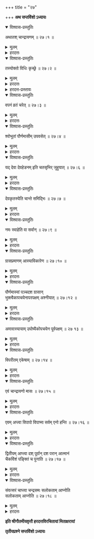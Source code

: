 +++
title = "२७"

+++
**अथ सप्तविंशो ऽध्यायः**

<details open><summary>विश्वास-प्रस्तुतिः</summary>

अथातश् चान्द्रायणम् ॥ २७।१ ॥
</details>

<details><summary>मूलम्</summary>

अथातश् चान्द्रायणम् ॥ २७।१ ॥
</details>

<details><summary>हरदत्तः</summary>

पूर्ववद् व्याख्येयम् । चन्द्रप्राप्तिनिमित्तभूतं कर्म चान्द्रायणम् । तथा चान्ते वक्ष्यति – चन्द्रमसः सलोकताम् आप्नोतीति ॥ २७।१ ॥
</details>



<details open><summary>विश्वास-प्रस्तुतिः</summary>

तस्योक्तो विधिः कृच्छ्रे ॥ २७।२ ॥
</details>

<details><summary>मूलम्</summary>

तस्योक्तो विधिः कृच्छ्रे ॥ २७।२ ॥
</details>

<details><summary>हरदत्तः</summary>

तिष्ठेद् अहनीत्यदिको यो विधिः कृच्छ्र उक्तः स चान्द्रायणस्यापि द्रष्टव्यः ॥ २७।२ ॥
</details>



<details><summary>हरदत्त-प्रस्तावः</summary>

यस् तु विशेषः स उच्यते ।
</details>

<details open><summary>विश्वास-प्रस्तुतिः</summary>

वपनं व्रतं चरेत् ॥ २७।३ ॥
</details>

<details><summary>मूलम्</summary>

वपनं व्रतं चरेत् ॥ २७।३ ॥
</details>

<details><summary>हरदत्तः</summary>

व्रतम् इति प्रायश्चित्तम् आह,

> एतैर् द्विजातयः शोध्या व्रतैर् आविष्कृतैनसः ।

इत्यादौ दर्शनात् । यदि प्रायश्चित्तार्थं चान्द्रायणं क्रियते तदा वपनम् अपि कर्तव्यम् । अविशेषे ऽपि पुरुषाणाम् एव । “तद् एव स्त्रियाः केशवपनवर्जम्” इति बौधायनस्मरणम् । चान्द्रायणे वपनविधानात् कृच्छ्रे प्रायश्चित्तार्थे ऽपि न भवति । व्रतं चरेद् इति वचनाद् अदृष्टार्थे कर्मण्यतार्थे च चान्द्रायणे न वपनम् ॥ २७।३ ॥
</details>



<details open><summary>विश्वास-प्रस्तुतिः</summary>

श्वोभूतां पौर्णमासीम् उपवसेत् ॥ २७।४ ॥
</details>

<details><summary>मूलम्</summary>

श्वोभूतां पौर्णमासीम् उपवसेत् ॥ २७।४ ॥
</details>

<details><summary>हरदत्तः</summary>

श्वः पौर्णमासी भवितेत्य् अवगम्य पूर्वेद्युश् चतुर्दश्याम् उपवसेत् । उपवासो भोजनलोपः ॥ २७।४ ॥

        **आप्यायस्व सं ते पयांसि नवो नव इति चैताभिस् तर्पणम् आज्यहोमो हविषश् चानुमन्त्रणम् उपस्थानं चन्द्रमसः ॥ २७।५ ॥**

आप्यायस्वेत्यादिभिर् मन्त्रैस् तर्पणादीनि चत्वारि कर्माणि कर्तव्यानि । वैषम्याद् यथासंख्यं न भवति । तत्र तर्पणहोमौ प्रतिमन्त्रं भवतः । अनुमन्त्रणम् उपस्थानं च समुच्चयेन । कृच्छ्रविध्यतिदेशाद् रौद्रेण य उदकतर्पणादयः प्राप्तास् तेषां च समुच्चय इत्य् एके । उपदिष्टैर् अतिदिष्टानां बाध इत्य् अन्ये ॥ २७।५ ॥
</details>



<details open><summary>विश्वास-प्रस्तुतिः</summary>

यद् देवा देवहेडनम् इति चतसृभिर् जुहुयात् ॥ २७।६ ॥
</details>

<details><summary>मूलम्</summary>

यद् देवा देवहेडनम् इति चतसृभिर् जुहुयात् ॥ २७।६ ॥
</details>

<details><summary>हरदत्तः</summary>

यद् देवा देवहेडनम् इत्य् अनुवाक आदितश् चतसृभिर् ऋग्भिर् अनादेशाद् आज्यं जुहुयात् । पूर्वाभिस् तिसृभिश् चेति सप्ताज्याहुतयः ॥ २७।६ ॥
</details>



<details open><summary>विश्वास-प्रस्तुतिः</summary>

देवकृतस्येति चान्ते समिद्भिः ॥ २७।७ ॥
</details>

<details><summary>मूलम्</summary>

देवकृतस्येति चान्ते समिद्भिः ॥ २७।७ ॥
</details>

<details><summary>हरदत्तः</summary>

आज्यहोमान्ते देवकृतस्येत्यादिभिः पूर्वोक्तैर् अष्टभिर् मन्त्रैः समिद्भिर् होमः कर्तव्यः । उपदेशक्रमाद् एव सिद्धे ऽन्तग्रहणं प्राप्तानुवादः । अन्ये पुनश् चान्द्रायणान्त इति व्याचक्षते । तेषां चशब्दो न संगच्छते ॥ २७।७ ॥

        **ॐ भूर् भुवः स्वस् तपः सत्यं यशः श्रीर् ऊर्गिषाऊजस् तजो वर्चः पुरुषो धर्मः शिव इत्य् एतैर् ग्रासानुमन्त्रणं प्रतिमन्त्रं मनसा ॥ २७।८ ॥**

प्रणवादयः पञ्चदश मन्त्रास् तेषाम् एकैकेन मन्त्रेणैकैकस्य ग्रामस्य मनसानुमन्त्रणं कर्तव्यम् । अनुमन्त्रणक्रमेण भोजनम् । यदा तु न्यूना ग्रासास् तदा यावद् ग्रासम् आदितो मन्त्रा ग्राह्याः । अन्ततो लुप्यन्ते । ग्रासानुमन्त्रणम् इति वचनान् नैते भोजनमन्त्राः । ततश् च प्राणाहुतिमन्त्राणाम् अनिवृत्तिः । यदा चत्वारो ग्रासास् तदा द्वाभ्यां पूर्वं यदा त्रयो द्वाभ्यां द्वाभ्यां पूर्वौ यदा द्वौ द्वाभ्यां पूर्वम् उत्तरं त्रिभिः । सर्वैर् एकम् । हविषश् चानुमन्त्रणम् इति पूर्वोक्तम् इह तु ग्रासानुमन्त्रणम् इति प्राणाहुतिमन्त्राश् च स्थिताः । तत्र प्रयोगः – सर्वं भोज्यं पात्रे निधायाप्यायस्वेत्यदिभिर् अनुमन्त्र्य ग्रासान् कृत्वा प्रणवादिभिः क्रमेणानुमन्त्र्य प्राणाहुतीः कृत्वा प्राश्नीयाद् इति ॥ २७।८ ॥
</details>



<details open><summary>विश्वास-प्रस्तुतिः</summary>

नमः स्वाहेति वा सर्वान् ॥ २७।९ ॥
</details>

<details><summary>मूलम्</summary>

नमः स्वाहेति वा सर्वान् ॥ २७।९ ॥
</details>

<details><summary>हरदत्तः</summary>

अथ वा सर्वान् एव ग्रासान् नमः स्वाहेत्य् अनुमन्त्रयेत् । नमः स्वाहेत्य् अनयोर् विकल्पः । समुदितो मन्त्र इत्य् अन्ये ॥ २७।९ ॥
</details>



<details open><summary>विश्वास-प्रस्तुतिः</summary>

ग्रासप्रमाणम् आस्याविकारेण ॥ २७।१० ॥
</details>

<details><summary>मूलम्</summary>

ग्रासप्रमाणम् आस्याविकारेण ॥ २७।१० ॥
</details>

<details><summary>हरदत्तः</summary>

यावत्प्रमाणे ग्रासे ग्रस्यमान आस्यम् अविकृतं भवति तावत् तस्य प्रमाणम् ॥ २७।१० ॥

        **चरुभैक्षसक्तुकणयावकशाकपयोदधिघृतमूल-फलोदकानि हवींष्य् उत्तरोत्तरं प्रशस्तानि ॥ २७।११ ॥**

हविष्यैर् उपकल्पितो नवस्रावितो विशदसिद्धौदनश् चरुः । भैक्षं ब्रह्मचारिणा शिष्यादिना स्वयम् आनीतम्, गृहस्थस्य भिक्षाचरणनिषेधात् । चूर्णीकृता लाजाः सक्तवः । कणाः फलीकरणानि । यावकः पूर्वम् उक्तः । अन्यानि प्रसिद्धानि । द्वादशैतानि हवींषि । तेषु च पूर्वस्मात् पूर्वस्माद् उत्तरम् उत्तरं प्रशस्तम् । तत्र द्रवाणां पत्रपुटादिना ग्रासकल्पना । तपांसि चैनःसु गुरुषु गुरूणि लघुषु लघूनि ॥ २७।११ ॥
</details>



<details open><summary>विश्वास-प्रस्तुतिः</summary>

पौर्णमास्यां पञ्चदश ग्रासान्   
भुक्त्वैकापचयेनापरपक्षम् अश्नीयात् ॥ २७।१२ ॥
</details>

<details><summary>मूलम्</summary>

पौर्णमास्यां पञ्चदश ग्रासान्   
भुक्त्वैकापचयेनापरपक्षम् अश्नीयात् ॥ २७।१२ ॥
</details>

<details><summary>हरदत्तः</summary>

एवं चतुर्दश्याम् उपोष्यापरेद्युः पञ्चदश्यां पञ्चदश् ग्रासान् अशित्वा ततः परम् एकापचयेन द्विर्वचने सत्य् अर्थ स्पष्टो भवति प्रत्यहम् एकैकापचयेनेति । सर्वम् एवापरपक्षम् अश्नीयात् । तिथिह्रासे क्रमप्राप्ते नवमीभोजने यदा प्रातः पञ्च नाड्यो नवमी, अपरेद्युश् च दशमी नास्ति तदा पूर्वेदुर् आगतायाम् एव नवम्यां नव ग्रासान् भुक्त्वापरेद्युर् एकादशीप्राप्तान् एकादश ग्रासान् भुञ्जीत । दशमीप्राप्तानां दशग्रासानां लोपः । एवं तिथिवृद्धाव् एकादशीग्रासे प्राप्ते यदा षड्विंशतिनाडिका दिवा दशमी चतस्र एकादशी, अपरेद्यु रात्राव् अपि कियत्य् अप्य् एकादशी तदा पूर्वेद्युर् एकादश्यां प्रनिविष्टायाम् एकादश ग्रासान् भुक्त्वापरेद्युर् अपि तान् एवैकादश भुञ्जीत । तस्यापरद्युर् द्वादशेति प्रयोगः ।

> यथा कथंचित् पिण्डानां तिस्रो ऽशीतीः समाहितः ।  
> मासेनाश्नन् हविष्यस्य चन्द्रस्येति सलोकताम् ॥

इति मानवे चान्द्रायणान्तरं विधीयते । न पुनर् उपचयापचयरूप उक्ते चान्द्रायणे पिण्डसंख्यानियमः । तथा च याज्ञवल्क्येन स्पष्टम् उक्तम् ।

> यथा कथंचित् पिण्डानां चत्वारिंशच् छतद्वयम् ।  
> मासेनैकेन भुञ्जीत चान्द्रायणम् अथापरम् ॥ इति ॥ २७।१२ ॥
</details>



<details open><summary>विश्वास-प्रस्तुतिः</summary>

अमावास्यायाम् उपोष्यैकोपचयेन पूर्वपक्षम् ॥ २७ १३ ॥
</details>

<details><summary>मूलम्</summary>

अमावास्यायाम् उपोष्यैकोपचयेन पूर्वपक्षम् ॥ २७ १३ ॥
</details>

<details><summary>हरदत्तः</summary>

एवम् एकापचयेन ग्रस्यमानेषु चतुर्दश्याम् एको ग्रासो भवति । अमावास्यायाम् उपवासः । अमावास्यायाम् उपोष्य पूर्व्पक्षप्रतिपद्य् एकं ग्रासम् अशित्वैकैकोपचयेनैकैकग्रासवृद्ध्या कृत्स्नम् एव पूर्वपक्षं अश्नीयात् । पौर्णमास्यां पञ्चदश भवन्ति । तद् एतत् तनुमध्यत्वात् पिपीलिकामध्यं चान्द्रायणम् ॥ २७।१३ ॥
</details>



<details open><summary>विश्वास-प्रस्तुतिः</summary>

विपरीतम् एकेषाम् ॥ २७।१४ ॥
</details>

<details><summary>मूलम्</summary>

विपरीतम् एकेषाम् ॥ २७।१४ ॥
</details>

<details><summary>हरदत्तः</summary>

एकेषाम् आचार्याणां मतेनेदम् एव विधानं विपरीतं भवति । अमावास्यायाम् उपोष्यैकोपचयेन पूर्वपक्षम् अशित्वा कृष्णप्रतिपदम् आरभ्यैकापचयेनापरपक्षम् अश्नीयाच् चतुर्दश्याम् एको ग्रासो भवति । अमावास्यायाम् उपवासः । तद् एतत् स्थूलमध्यत्वाद् यवमध्यं चान्द्रायणम् ॥ २७।१४ ॥
</details>



<details open><summary>विश्वास-प्रस्तुतिः</summary>

एवं चान्द्रायणो मासः ॥ २७।१५ ॥
</details>

<details><summary>मूलम्</summary>

एवं चान्द्रायणो मासः ॥ २७।१५ ॥
</details>

<details><summary>हरदत्तः</summary>

एवं माससाध्यं चान्द्रायणं तद्योगाद् एष मासश् चान्द्रायणः । यद्य् अप्य् उक्ते प्रकारे पिपीलिकामध्ये द्वात्रिंशद् अहानि यवमध्ये चैकत्रिंशत् तथापि न वैकेनाक्षरेणेति न्यायेनैष मास इत्य् उक्तम् ॥ २७।१५ ॥
</details>



<details open><summary>विश्वास-प्रस्तुतिः</summary>

एवम् अप्त्वा विपापो विपाप्मा सर्वम् एनो हन्ति ॥ २७।१६ ॥
</details>

<details><summary>मूलम्</summary>

एवम् अप्त्वा विपापो विपाप्मा सर्वम् एनो हन्ति ॥ २७।१६ ॥
</details>

<details><summary>हरदत्तः</summary>

एवम् एवंविधं चान्द्रायणं मासम् आप्त्वा माससाध्यम् एतद् व्रतं कृत्वा विपापो विहिताकरणजन्यपापहीनो भवति । विपाप्मा निषिद्धाचरणभवपापहीनः । सर्वम् एनो हन्ति यच् चान्यज् जन्मान्तरार्जितं सूक्ष्मम् एनस् तद् अपि सर्वं हन्ति ॥ २७।१६ ॥
</details>



<details open><summary>विश्वास-प्रस्तुतिः</summary>

द्वितीयम् आप्त्वा दश् पूर्वान् दश परान् आत्मानं   
चैकविंशं पङ्क्तिं च पुनाति ॥ २७।१७ ॥
</details>

<details><summary>मूलम्</summary>

द्वितीयम् आप्त्वा दश् पूर्वान् दश परान् आत्मानं   
चैकविंशं पङ्क्तिं च पुनाति ॥ २७।१७ ॥
</details>

<details><summary>हरदत्तः</summary>

द्वाव् अप्त्वेति वक्तव्ये द्वितीयम् इति वचनं नैरन्तर्यार्थं द्वितीयं मासं निरन्तरम् अप्त्वेति । कथं पुनर् नैरन्तर्यस्य संभवः । यावता पिपीलिकामध्ये श्वोभूतां पौर्णमासीम् उपवसेद् इत्य् उक्तं पौर्णमास्यां पञ्चदश ग्रासान् भुक्त्वेति च तथामावास्यायाम् उपोष्यैकैकोपचयेन पूर्वपक्षम् अश्नीयाद् इति तद्द्वितीयपौर्णमास्यन्तः स प्रयोगः । तदनन्तरं द्वितीयस्यारम्भे चतुर्दश्याम् उपवासः । पञ्चदश्यां पञ्चदश् ग्रासान् इति च नोपपद्यते । तस्माद् एवम् अत्र वक्तव्यम् – नात्र द्वयोश् चान्द्रायणयोर् विधानम् । किं तर्हि । मासद्वयसाध्यम् एकं चान्द्रायणम् । तस्यैष फलविधिः । तस्यादौ चतुर्दश्याम् उपवासस् तृतीये पौर्णमास्यन्तश् च प्रयोगः । मध्ये यथोक्तम् । द्वितीया च पौर्णमासी तन्त्रेण प्रथमस्यान्त्या द्वितीयस्याद्या । एवं यवमध्ये द्वितीयामावास्या । एतेन संवत्सरं वाप्त्वेति व्याख्यातम् ॥ २७।१७ ॥
</details>



<details open><summary>विश्वास-प्रस्तुतिः</summary>

संवत्सरं चाप्त्वा चन्द्रसमः सलोकताम् आप्नोति  
सलोकताम् आप्नोति ॥ २७।१८ ॥
</details>

<details><summary>मूलम्</summary>

संवत्सरं चाप्त्वा चन्द्रसमः सलोकताम् आप्नोति  
सलोकताम् आप्नोति ॥ २७।१८ ॥
</details>

<details><summary>हरदत्तः</summary>

यस् तु संवत्सरम् अव्यवधानेन चान्द्रायणव्रतं चरति स चन्द्रमसः सालोक्यम् आप्नोति । द्विरुक्तिर् व्याख्याता । अत्र मनुः ।

> अष्टाव् अष्टौ समश्नीयात् पिण्डान् मधंदिने स्थिते ।  
> नियतात्मा हविष्यस्य यतिचान्द्रायणं चरन् ॥  
> चतुरः प्रातर् अश्नीयाद् द्विजः पिण्डान् समाहितः ।  
> चतुरो ऽस्तमिते सूर्ये शिशुचान्द्रायणं चरन् ॥ इति ।

यथा कथंचित् पिण्डानाम् इति च ॥ २७।१८ ॥
</details>

**इति श्रीगौतमीयवृत्तौ हरदत्तविरचितायां मिताक्षरायां**

**तृतीयप्रश्ने सप्तविंशो ऽध्यायः**
